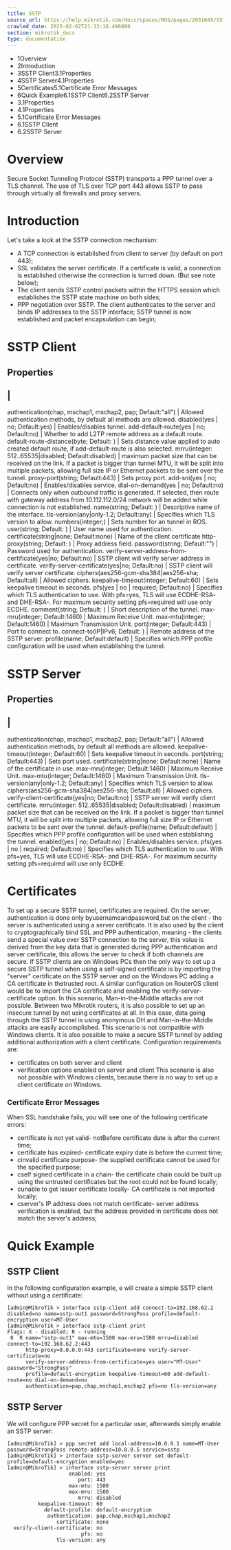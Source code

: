 ```yaml
---
title: SSTP
source_url: https://help.mikrotik.com/docs/spaces/ROS/pages/2031645/SSTP,
crawled_date: 2025-02-02T21:13:16.496089
section: mikrotik_docs
type: documentation
---
```


* 1Overview
* 2Introduction
* 3SSTP Client3.1Properties
* 4SSTP Server4.1Properties
* 5Certificates5.1Certificate Error Messages
* 6Quick Example6.1SSTP Client6.2SSTP Server
* 3.1Properties
* 4.1Properties
* 5.1Certificate Error Messages
* 6.1SSTP Client
* 6.2SSTP Server
# Overview
Secure Socket Tunneling Protocol (SSTP) transports a PPP tunnel over a TLS channel. The use of TLS over TCP port 443 allows SSTP to pass through virtually all firewalls and proxy servers.
# Introduction
Let's take a look at the SSTP connection mechanism:
* A TCP connection is established from client to server (by default on port 443);
* SSL validates the server certificate. If a certificate is valid, a connection is established otherwise the connection is turned down. (But see note below);
* The client sends SSTP control packets within the HTTPS session which establishes the SSTP state machine on both sides;
* PPP negotiation over SSTP. The client authenticates to the server and binds IP addresses to the SSTP interface;
SSTP tunnel is now established and packet encapsulation can begin;
# SSTP Client
## Properties
 | 
---
authentication(chap, mschap1, mschap2, pap; Default:"all") | Allowed authentication methods, by default all methods are allowed.
disabled(yes | no; Default:yes) | Enables/disables tunnel.
add-default-route(yes | no; Default:no) | Whether to add L2TP remote address as a default route.
default-route-distance(byte; Default: ) | Sets distance value applied to auto created default route, if add-default-route is also selected.
mrru(integer: 512..65535|disabled; Default:disabled) | maximum packet size that can be received on the link. If a packet is bigger than tunnel MTU, it will be split into multiple packets, allowing full size IP or Ethernet packets to be sent over the tunnel.
proxy-port(string; Default:443) | Sets proxy port.
add-sni(yes | no; Default:no) | Enables/disables service.
dial-on-demand(yes | no; Default:no) | Connects only when outbound traffic is generated. If selected, then route with gateway address from 10.112.112.0/24 network will be added while connection is not established.
name(string; Default: ) | Descriptive name of the interface.
tls-version(any|only-1.2; Default:any) | Specifies which TLS version to allow.
numbers(integer;) | Sets number for an tunnel in ROS.
user(string; Default: ) | User name used for authentication.
certificate(string|none; Default:none) | Name of the client certificate
http-proxy(string; Default: ) | Proxy address field.
password(string; Default:"") | Password used for authentication.
verify-server-address-from-certificate(yes|no; Default:no) | SSTP client will verify server address in certificate.
verify-server-certificate(yes|no; Default:no) | SSTP client will verify server certificate.
ciphers(aes256-gcm-sha384|aes256-sha; Default:all) | Allowed ciphers.
keepalive-timeout(integer; Default:60) | Sets keepalive timeout in seconds.
pfs(yes | no | required; Default:no) | Specifies which TLS authentication to use. With pfs=yes, TLS will use ECDHE-RSA- and DHE-RSA-. For maximum security setting pfs=required will use only ECDHE.
comment(string; Default: ) | Short description of the tunnel.
max-mru(integer; Default:1460) | Maximum Receive Unit.
max-mtu(integer; Default:1460) | Maximum Transmission Unit.
port(integer; Default:443) | Port to connect to.
connect-to(IP|IPv6; Default: ) | Remote address of the SSTP server.
profile(name; Default:default) | Specifies which PPP profile configuration will be used when establishing the tunnel.
# SSTP Server
## Properties
 | 
---
authentication(chap, mschap1, mschap2, pap; Default:"all") | Allowed authentication methods, by default all methods are allowed.
keepalive-timeout(integer; Default:60) | Sets keepalive timeout in seconds.
port(string; Default:443) | Sets port used.
certificate(string|none; Default:none) | Name of the certificate in use.
max-mru(integer; Default:1460) | Maximum Receive Unit.
max-mtu(integer; Default:1460) | Maximum Transmission Unit.
tls-version(any|only-1.2; Default:any) | Specifies which TLS version to allow.
ciphers(aes256-gcm-sha384|aes256-sha; Default:all) | Allowed ciphers.
verify-client-certificate(yes|no; Default:no) | SSTP server will verify client certificate.
mrru(integer: 512..65535|disabled; Default:disabled) | maximum packet size that can be received on the link. If a packet is bigger than tunnel MTU, it will be split into multiple packets, allowing full size IP or Ethernet packets to be sent over the tunnel.
default-profile(name; Default:default) | Specifies which PPP profile configuration will be used when establishing the tunnel.
enabled(yes | no; Default:no) | Enables/disables service.
pfs(yes | no | required; Default:no) | Specifies which TLS authentication to use. With pfs=yes, TLS will use ECDHE-RSA- and DHE-RSA-. For maximum security setting pfs=required will use only ECDHE.
# Certificates
To set up a secure SSTP tunnel, certificates are required. On the server, authentication is done only byusernameandpassword,but on the client - the server is authenticated using a server certificate. It is also used by the client to cryptographically bind SSL and PPP authentication, meaning - the clients send a special value over SSTP connection to the server, this value is derived from the key data that is generated during PPP authentication and server certificate, this allows the server to check if both channels are secure.
If SSTP clients are on Windows PCs then the only way to set up a secure SSTP tunnel when using a self-signed certificate is by importing the "server" certificate on the SSTP server and on the Windows PC adding a CA certificate in thetrusted root.
A similar configuration on RouterOS client would be to import the CA certificate and enabling the verify-server-certificate option. In this scenario, Man-in-the-Middle attacks are not possible.
Between two Mikrotik routers, it is also possible to set up an insecure tunnel by not using certificates at all. In this case, data going through the SSTP tunnel is using anonymous DH and Man-in-the-Middle attacks are easily accomplished. This scenario is not compatible with Windows clients.
It is also possible to make a secure SSTP tunnel by adding additional authorization with a client certificate. Configuration requirements are:
* certificates on both server and client
* verification options enabled on server and client
This scenario is also not possible with Windows clients, because there is no way to set up a client certificate on Windows.
### Certificate Error Messages
When SSL handshake fails, you will see one of the following certificate errors:
* certificate is not yet valid- notBefore certificate date is after the current time;
* certificate has expired- certificate expiry date is before the current time;
* cinvalid certificate purpose- the supplied certificate cannot be used for the specified purpose;
* cself signed certificate in a chain- the certificate chain could be built up using the untrusted certificates but the root could not be found locally;
* cunable to get issuer certificate locally- CA certificate is not imported locally;
* cserver's IP address does not match certificate- server address verification is enabled, but the address provided in certificate does not match the server's address;
# Quick Example
## SSTP Client
In the following configuration example, e will create a simple SSTP client without using a certificate:
```
[admin@MikroTik > interface sstp-client add connect-to=192.168.62.2 disabled=no name=sstp-out1 password=StrongPass profile=default-encryption user=MT-User
[admin@MikroTik > interface sstp-client print
Flags: X - disabled; R - running 
 0  R name="sstp-out1" max-mtu=1500 max-mru=1500 mrru=disabled connect-to=192.168.62.2:443 
      http-proxy=0.0.0.0:443 certificate=none verify-server-certificate=no 
      verify-server-address-from-certificate=yes user="MT-User" password="StrongPass" 
      profile=default-encryption keepalive-timeout=60 add-default-route=no dial-on-demand=no 
      authentication=pap,chap,mschap1,mschap2 pfs=no tls-version=any
```
## SSTP Server
We will configure PPP secret for a particular user, afterwards simply enable an SSTP server:
```
[admin@MikroTik] > ppp secret add local-address=10.0.0.1 name=MT-User password=StrongPass remote-address=10.0.0.5 service=sstp
[admin@MikroTik] > interface sstp-server server set default-profile=default-encryption enabled=yes
[admin@MikroTik] > interface sstp-server server print
                    enabled: yes
                       port: 443
                    max-mtu: 1500
                    max-mru: 1500
                       mrru: disabled
          keepalive-timeout: 60
            default-profile: default-encryption
             authentication: pap,chap,mschap1,mschap2
                certificate: none
  verify-client-certificate: no
                        pfs: no
                tls-version: any
```